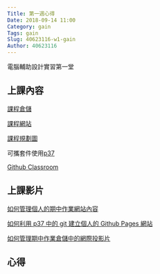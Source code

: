 ```yaml
---
Title: 第一週心得
Date: 2018-09-14 11:00
Category: gain
Tags: gain
Slug: 40623116-w1-gain
Author: 40623116
---
```


電腦輔助設計實習第一堂

<!-- PELICAN_END_SUMMARY -->

上課內容
----

[課程倉儲](https://github.com/mdecourse/cadp2018/issues)

[課程網站](http://mde.tw/cadp2018/content/index.html)

[課程規劃圖](https://coggle.it/diagram/WzQ9tjCAbqepqWPI/t/%E9%9B%BB%E8%85%A6%E8%BC%94%E5%8A%A9%E8%A8%AD%E8%A8%88%E5%AF%A6%E7%BF%92/7ff3697b0db297209138e7f4ea4d3966eff611b8d3d228fc6aeda2fb112eaf50)

可攜套件使用[p37](http://mde.tw/cadp2018/content/index.html)


[Github Classroom](https://classroom.github.com)


上課影片
----

[如何管理個人的期中作業網站內容](https://www.youtube.com/watch?v=sD9slKyFNao)

[如何利用 p37 中的 git 建立個人的 Github Pages 網站](https://www.youtube.com/watch?v=ax2ZuPm3YXc)


[如何管理期中作業倉儲中的網際投影片](https://www.youtube.com/watch?v=3SR7vom0YA8)

心得
----



